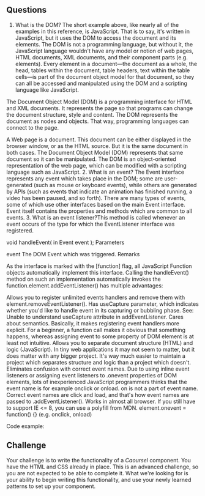 ## Questions
1. What is the DOM? The short example above, like nearly all of the examples in this reference, is JavaScript. That is to say, it's written in JavaScript, but it uses the DOM to access the document and its elements. The DOM is not a programming language, but without it, the JavaScript language wouldn't have any model or notion of web pages, HTML documents, XML documents, and their component parts (e.g. elements). Every element in a document—the document as a whole, the head, tables within the document, table headers, text within the table cells—is part of the document object model for that document, so they can all be accessed and manipulated using the DOM and a scripting language like JavaScript.

The Document Object Model (DOM) is a programming interface for HTML and XML documents. It represents the page so that programs can change the document structure, style and content. The DOM represents the document as nodes and objects. That way, programming languages can connect to the page.

A Web page is a document. This document can be either displayed in the browser window, or as the HTML source. But it is the same document in both cases. The Document Object Model (DOM) represents that same document so it can be manipulated. The DOM is an object-oriented representation of the web page, which can be modified with a scripting language such as JavaScript.
2. What is an event?
The Event interface represents any event which takes place in the DOM; some are user-generated (such as mouse or keyboard events), while others are generated by APIs (such as events that indicate an animation has finished running, a video has been paused, and so forth). There are many types of events, some of which use other interfaces based on the main Event interface. Event itself contains the properties and methods which are common to all events.
3. What is an event listener?This method is called whenever an event occurs of the type for which the EventListener interface was registered.

void handleEvent(
  in Event event
);
Parameters

event
The DOM Event which was triggered.
Remarks

As the interface is marked with the [function] flag, all JavaScript Function objects automatically implement this interface. Calling the handleEvent() method on such an implementation automatically invokes the function.element.addEventListener() has multiple advantages:

Allows you to register unlimited events handlers and remove them with element.removeEventListener().
Has useCapture parameter, which indicates whether you'd like to handle event in its capturing or bubbling phase. See: Unable to understand useCapture attribute in addEventListener.
Cares about semantics. Basically, it makes registering event handlers more explicit. For a beginner, a function call makes it obvious that something happens, whereas assigning event to some property of DOM element is at least not intuitive.
Allows you to separate document structure (HTML) and logic (JavaScript). In tiny web applications it may not seem to matter, but it does matter with any bigger project. It's way much easier to maintain a project which separates structure and logic than a project which doesn't.
Eliminates confusion with correct event names. Due to using inline event listeners or assigning event listeners to .onevent properties of DOM elements, lots of inexperienced JavaScript programmers thinks that the event name is for example onclick or onload. on is not a part of event name. Correct event names are click and load, and that's how event names are passed to .addEventListener().
Works in almost all browser. If you still have to support IE <= 8, you can use a polyfill from MDN.
element.onevent = function() {} (e.g. onclick, onload)

Code example:

## Challenge
Your challenge is to write the functionality of a *Caoursel* component. You have the HTML and CSS already in place. This is an advanced challenge, so you are not expected to be able to complete it. What we're looking for is your ability to begin writing this functionality, and use your newly learned patterns to set up your component.